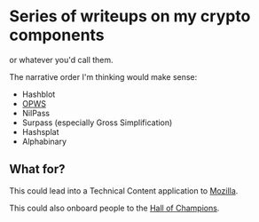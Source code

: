 # Series of writeups on my crypto components

or whatever you'd call them.

The narrative order I'm thinking would make sense:

- Hashblot
- [OPWS](144ec8bd-d6cb-47b7-aa60-7220f6d5b4f2.md)
- NilPass
- Surpass (especially Gross Simplification)
- Hashsplat
- Alphabinary

## What for?

This could lead into a Technical Content application to [Mozilla](0da88c9b-a01f-4303-9868-0aab47ae8bbc.md).

This could also onboard people to the [Hall of Champions](d02fb1fb-3fff-4ca0-a26c-bf82e6f20e46.md).
